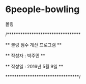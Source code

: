# 6people-bowling
볼링


/*********************************

**    볼링 점수 계산 프로그램   **

**    작성자 : 박주민           **

**    작성일 : 2016년 5월 9일   **

*********************************/

